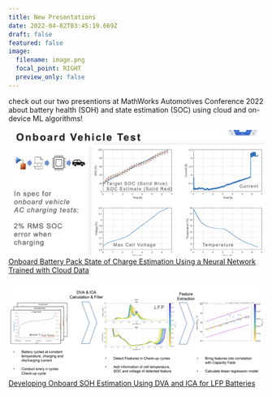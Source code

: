 ```yaml
---
title: New Presentations
date: 2022-04-02T03:45:19.669Z
draft: false
featured: false
image:
  filename: image.png
  focal_point: RIGHT
  preview_only: false
---
```


check out our two presentions at MathWorks Automotives Conference 2022 about battery health (SOH) and state estimation (SOC) using cloud and on-device ML algorithms!

![](image.png)
[Onboard Battery Pack State of Charge Estimation Using a Neural Network Trained with Cloud Data](https://www.google.com/url?q=https%3A%2F%2Fwww.mathworks.com%2Fcontent%2Fdam%2Fmathworks%2Fmathworks-dot-com%2Fcompany%2Fevents%2Fconferences%2Fautomotive-conference-michigan%2F2022%2Fonboard-battery-pack-state-of-charge-estimation-using-a-trained-neural-network.pdf&sa=D&sntz=1&usg=AOvVaw3eurMVUCXsOmHfDBzeKMuQ)

![](image-1-.png)
[Developing Onboard SOH Estimation Using DVA and ICA for LFP Batteries](https://www.google.com/url?q=https%3A%2F%2Fwww.mathworks.com%2Fcontent%2Fdam%2Fmathworks%2Fmathworks-dot-com%2Fcompany%2Fevents%2Fconferences%2Fautomotive-conference-michigan%2F2022%2Fdeveloping-onboard-soh-estimation-using-dva-and-ica-for-lfp-batteries.pdf&sa=D&sntz=1&usg=AOvVaw2hg3nMHkmjvHCAooYVUmya)